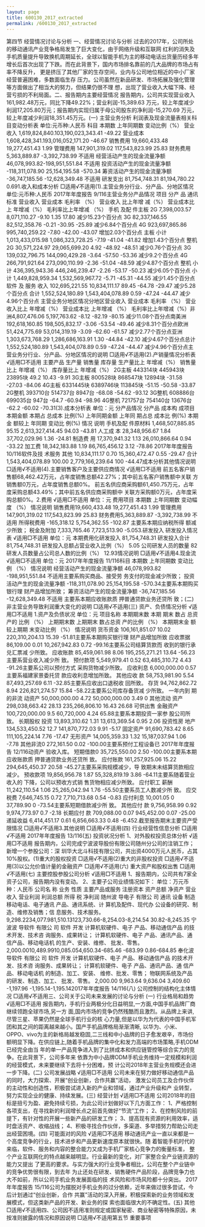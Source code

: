 ```yaml
---
layout: page
title: 600130_2017_extracted
permalink: /600130_2017_extracted
---
```


第四节
经营情况讨论与分析
一、经营情况讨论与分析
过去的2017年，公司所处的移动通讯产业竞争格局发生了巨大变化，由于网络升级和互联网
红利的消失及手机质量提升导致换机周期延长，全球以智能手机为主的移动电话出货量历经多年
增长后首次出现了下跌。而在此背景下，国内市场排名靠前的几大品牌的市场占有率不降反升，
更是挤压了其他厂家的生存空间，业内与公司地位相近的中小厂家经营普遍困难，多数面临生存
压力。公司虽然在新品研发、市场拓展及强化管理等方面做出了相当大的努力，但结果仍很不理
想，出现了营业收入大幅下降、经营亏损的不利局面。二、报告期内主要经营情况
报告期内，公司共实现营业收入161,982.48万元，同比下降49.22%；营业利润-15,389.63
万元，较上年度减少利润17,205.80万元；报告期内实现归属于母公司股东的净利润-15,270.69
万元，较上年度减少利润18,351.45万元。(一)
主营业务分析
利润表及现金流量表相关科目变动分析表
单位:元币种:人民币
科目
本期数
上年同期数
变动比例（%）
营业收入
1,619,824,840.103,190,023,343.41
-49.22
营业成本
1,608,428,341.193,016,052,171.20
-46.67
销售费用
19,660,433.48
19,277,451.43
1.99
管理费用
147,901,319.02
117,543,823.99
25.83
财务费用
5,363,889.87
-3,392,738.99
不适用
经营活动产生的现金流量净额
46,078,993.82-198,951,551.84
不适用
投资活动产生的现金流量净额
-118,311,078.90
25,154,195.58
-570.34
筹资活动产生的现金流量净额
-36,747,185.56
-12,628,349.48
不适用
研发支出
81,754,748.31
81,194,780.22
0.691.收入和成本分析
□适用√不适用(1).主营业务分行业、分产品、分地区情况
单位:元币种:人民币
2017年年度报告
9/116主营业务分产品情况
项目
分产
品
通讯
标准
营业收入
营业成本
毛利率
（%）
营业收入
比上年增
减（%）
营业成本比上
年增减（%）
毛利率比上年增减
（%）
手机
及配
件主板
2G
7,398,003.57
8,071,110.27
-9.10
1.35
17.80
减少15.23个百分点
3G
82,337,146.55
82,512,358.76
-0.21
-30.95
-25.89
减少6.84个百分点
4G
923,697,865.86
995,740,259.22
-7.80
-42.00
-43.07
增加2.03个百分点
主板
小计
1,013,433,015.98
1,086,323,728.25
-7.19
-41.04
-41.82
增加1.43个百分点
整机
2G
30,571,224.97
29,065,699.20
4.92
-48.92
-48.51
减少0.76个百分点
3G
139,032,796.75
144,090,429.28
-3.64
-57.50
-53.36
减少9.2个百分点
4G
266,791,921.64
273,090,110.99
-2.36
-51.04
-48.59
减少4.87个百分点
整机
小计
436,395,943.36
446,246,239.47
-2.26
-53.17
-50.23
减少6.05个百分点
小
计
1,449,828,959.34
1,532,569,967.72
-5.71
-45.31
-44.55
减少1.45个百分点
软件
及
服务
收入
102,695,221.55
10,834,111.17
89.45
-64.78
-29.47
减少5.28个百分点
合计
1,552,524,180.89
1,543,404,078.89
0.59
-47.24
-44.47
减少4.96个百分点
主营业务分地区情况分地区营业收入
营业成本
毛利率
（%）
营业收入比上
年增减（%）
营业成本比
上年增减
（%）
毛利率比上年增减（%）非洲4,807,476.06
5,197,763.62
-8.12
-82.19
-80.15
减少11.08个百分点南美洲192,618,160.85
198,505,832.17
-3.06
-53.54
-49.46
减少8.31个百分点欧洲51,424,775.69
53,014,319.19
-3.09
-62.60
-61.57
减少2.77个百分点亚洲1,303,673,768.29
1,286,686,163.91
1.30
-44.84
-42.10
减少4.67个百分点总计1,552,524,180.89
1,543,404,078.89
0.59
-47.24
-44.47
减少4.96个百分点主营业务分行业、分产品、分地区情况的说明
□适用√不适用(2).产销量情况分析表
√适用□不适用
主要产品
生产量
销售量
库存量
生产量比上
年增减（%）
销售量比上
年增减（%）
库存量比上
年增减（%）
2G主板
443314块
445943块
23895块
49.2
10.43
-9.91
3G主板
800528块
868547块
12894块
-31.58
-27.03
-84.06
4G主板
6331445块
6389746块
113845块
-51.15
-50.58
-33.87
2G整机
393710台
514737台
8947台
-68.08
-54.62
-93.12
3G整机
608886台
699035台
947台
-64.7
-60.94
-98.96
4G整机
721757台
754140台
13676台
-62.2
-60.02
-70.31(3).成本分析表
单位：元
分产品情况
分产品
成本构
成项目
本期金额
本期占
总成本
比例(%)
上年同期金额
上年同
期占总
成本比
例(%)
本期金
额较上
年同期
变动比
例(%)
情况
说明
手机及配
件原材料
1,468,507,885.85
95.15
2,613,327,414.45
94.03
-43.81
人工成
本
28,348,956.67
1.84
37,702,029.96
1.36
-24.81
制造费
用
17,370,941.32
1.13
26,010,866.64
0.94
-33.22
加工费
18,342,183.88
1.19
86,765,456.12
3.12
-78.86
2017年年度报告
10/116软件及技
术服务
其他
10,834,111.17
0.70
15,360,472.47
0.55
-29.47
合计1,543,404,078.89
100.00
2,779,166,239.64
100
-44.47成本分析其他情况说明
□适用√不适用(4).主要销售客户及主要供应商情况
√适用□不适用
前五名客户销售额68,462.42万元，占年度销售总额42.27%；其中前五名客户销售额中关联
方销售额0万元，占年度销售总额0%。
前五名供应商采购额61,450.75万元，占年度采购总额43.49%；其中前五名供应商采购额中
关联方采购额0万元，占年度采购总额0%。2.费用
√适用□不适用
单位：元
费用项目
本期数
上年同期数
变动幅度
（%）
情况说明
销售费用19,660,433.48
19,277,451.43
1.99
管理费用147,901,319.02
117,543,823.99
25.83
财务费用5,363,889.87
-3,392,738.99
不适用
所得税费用
-165,318.12
5,754,362.55
-102.87
主要系本期应纳税所得
额减少所致；
税金及附加
7,333,765.46
7,723,513.90
-5.053.研发投入
研发投入情况表
√适用□不适用
单位：元
本期费用化研发投入
81,754,748.31
研发投入合计
81,754,748.31
研发投入总额占营业收入比例（%）
5.05
公司研发人员的数量
82
研发人员数量占公司总人数的比例（%）
12.93情况说明
□适用√不适用4.现金流
√适用□不适用
单位：元
2017年年度报告
11/116科目
本期数
上年同期数
变动比例
（%）
情况说明
经营活动产生的现金流量净额
46,078,993.82
-198,951,551.84
不适用主要系购买商品、接受劳
务支付的现金减少所致；
投资活动产生的现金流量净额
-118,311,078.90
25,154,195.58
-570.34主要系本期购买银行理
财产品增加所致；
筹资活动产生的现金流量净额
-36,747,185.56
-12,628,349.48
不适用
主要系本期应收账款质
押普通贷款业务还贷所
致；(二)
非主营业务导致利润重大变化的说明
□适用√不适用(三)
资产、负债情况分析
√适用□不适用
1.资产及负债状况
单位：元
项目名称
本期期末数
本期
期末
数占
总资
产的
比例
（%）
上期期末数
上期期末
数占总资
产的比例
（%）
本期期末金
额较上期期
末变动比例
（%）
情况说明
货币资金
106,161,851.07
10.02
220,310,204.13
15.39
-51.81主要系本期购买银行理
财产品增加所致
应收票据
86,109.00
0.01
10,267,942.83
0.72
-99.16主要系公司结算货款而
收到的银行承兑汇票减
少所致。
应收账款
85,459,061.98
8.06
195,255,271.21
13.64
-56.23主要系营业收入减少所
致。
预付款项
5,549,979.41
0.52
63,485,310.72
4.43
-91.26主要系公司以预付方式
采购货物减少所致。
应收利息
6,000,000.00
0.57主要系福建家景委托贷
款应收利息增加所致。
其他应收
款
58,753,981.90
5.54
87,493,257.69
6.11
-32.85主要系应收出口退税收
回所致。
存货
94,762,862.72
8.94
226,821,274.57
15.84
-58.22主要系公司库存备货减
少所致。
一年内到
期的非流
动资产
50,000,000.00
4.72
50,000,000.00
3.49
0
其他流动
资产
298,038,663.42
28.13
235,266,806.10
16.43
26.68
可供出售
金融资产
100,720,000.00
9.5
60,720,000
4.24
65.88主要系本期投资一家参
股公司所致。
长期股权
投资
13,893,310.62
1.31
13,613,369.54
0.95
2.06
投资性房
地产
134,533,450.52
12.7
141,870,772.03
9.91
-5.17
固定资产
91,690,783.42
8.65
111,105,224.14
7.76
-17.47
无形资产
14,005,359.33
1.32
15,187,037.94
1.06
-7.78
其他非流0
272,161.50
0.02
-100.00主要系预付工程设备已
2017年年度报告
12/116动资产
验收入库。
短期借款0
35,725,550.00
2.50
-100.00主要系本期应收账款质
押普通贷款业务还贷所
致。
应付账款
161,257,925.06
15.22
294,645,450.37
20.58
-45.27主要系采购规模减少，导
致期末未结算货款相应
减少。
预收款项
19,856,956.78
1.87
55,328,819.19
3.86
-64.11主要系随着营业收入的
下降，公司以预收方式销
售货物相应减少所致。
应付职工
薪酬
11,242,110.54
1.06
25,265,042.94
1.76
-55.50主要系员工人数减少所
致。
应交税费
7,646,745.15
0.72
7,710,713.68
0.54
-0.83
应付利息
10,001.05
0
37,789.90
0
-73.54主要系短期借款减少所
致。
其他应付
款
9,756,958.99
0.92
9,974,773.97
0.7
-2.18
长期应付
款
709,088.00
0.07
945,452.00
0.07
-25.00
递延收益
6,414,451.17
0.61
6,856,663.33
0.48
-6.452.截至报告期末主要资产受限情况
□适用√不适用3.其他说明
□适用√不适用(四)
行业经营性信息分析
□适用√不适用
2017年年度报告
13/116(五)
投资状况分析
1、对外股权投资总体分析
√适用□不适用
报告期内，公司完成宁波波导股份有限公司随州分公司的注销工作；新增一个参股公司：深
圳华大北斗科技有限公司，共出资4000万元人民币，占其10%股权。(1)重大的股权投资
□适用√不适用(2)重大的非股权投资
□适用√不适用(3)以公允价值计量的金融资产
□适用√不适用(六)
重大资产和股权出售
□适用√不适用(七)
主要控股参股公司分析
√适用□不适用
1、报告期内，公司共有7家全资子公司，报告期内没有变动。
2、主要子公司业绩情况如下：
单位：万元币种：人民币
公司名
称
业务
性质
主要产品或服务
注册资本
资产总额
净资产
营业收入
营业利润
利润总额
所得
税
净利润
随州波
导电子
有限公
司
通讯
设备
制造
移动电话、电子通讯
产品、通讯系统、计
算机及配件、现代办
公设备的研究、制
造、维修及销售；信
息服务、技术服务。
9,298.2234,077.981,510.13123,730.66-8,254.03-8,214.54
30.82-8,245.35
宁波波
导软件
有限公
司
软件
开发
计算机软硬件、电子
产品、移动通信产品
的技术开发、技术咨
询服务、成果转让；
计算机软硬件、电子
产品、通讯产品、通
信产品、移动电话机
的生产、安装、维修、
批发、零售。
2,000.0010,489.9910,085.054,650.34-685.46
-683.99
0.86-684.85
奉化波
导软件
有限公
司
软件
开发
计算机软硬件、电子
产品、移动通信产品
的技术开发、技术咨
询服务、成果转让；
计算机软硬件、电子
产品、通讯产品、通
信产品、移动电话机
的制造、加工、安装、
维修、批发、零售；
物联网系统及产品
的研发、制造、加工、
批发、零售。
2,000.00
9,963.64
9,636.04
3,409.60
-1,197.96
-1,195.14-1,195.142017年年度报告
14/116(八)
公司控制的结构化主体情况
□适用√不适用三、公司关于公司未来发展的讨论与分析
(一)
行业格局和趋势
√适用□不适用
报告期内，手机行业两极分化日益明显,一方面,中国手机品牌厂商继续领跑全球市场,另一方
面,国内市场的竞争仍然残酷而且激烈。从品牌上来讲,尽管三星、苹果仍然是全球手机行业的核
心力量,但是以华为为代表的中国手机军团和其之间的距离越来越小。国产手机品牌格局渐渐清晰,
以华为、小米、OPPO、vivo为主的新格局越发稳固,二三线和中小品牌的日子愈发艰辛，市场份
额明显下降。在供应链上,随着手机品牌的集中化和发力高端的市场策略,手机ODM已经完全由当
年的单一产品竞争进入到了比拼成本和供应链管控等综合实力的竞争。在此背景下，公司多年来
依靠为中小品牌ODM手机业务维持一定规模和利润的经营模式，未来要继续下去将十分困难，预
计公司2018年主营业务规模还会进一步下降。(二)
公司发展战略
√适用□不适用
公司未来在努力做好移动通信产品的同时，大力探索、开展“创业创新，合作共赢”活动，
激发公司员工及合作伙伴的主动性和创造性，积极尝试进入新的产业和领域，通过产业升级和产
业转型，努力实现企业的健康、持续发展。(三)
经营计划
√适用□不适用
公司2018年的目标是扭亏为盈、避免持续亏损，为此公司计划做好以下几方面工作：
1、严格控制各项支出，在寻找新的利润增长点之前首先做好“节流”工作；
2、在控制风险的前提下，有针对性的开展一些新产品的研发工作；
3、提高现有资源的利用效率，适时盘活资产、收缩战线；
4、积极寻找合作伙伴，多渠道、多举措努力帮助公司走出经营困境。(四)
可能面对的风险
√适用□不适用
移动通讯产业一直以来都是一个高度竞争的行业，技术进步和产品更新速度原本就很快。随
着智能手机时代的来临，软件、服务和内容的整合能力又成为手机厂家核心竞争力的衡量标准，
整个产业互联网化的特点越来越明显。行业最新的变化，对厂家整合全产业链资源的能力又提出
了更高的要求。与实力强大的行业竞争者相比，公司在整个产业链中的竞争优势很有限，到去年
为止还处在研发、销售硬件产品阶段，品牌竞争力也大不如前，所以公司手机业务发展面临的技
术风险和市场风险都十分突出。
2017年年度报告
15/116公司为摆脱对手机业务的过分依赖，近年来做过很多尝试，今后计划通过“创业创新，合作
共赢”活动的深入开展，积极探索新的业务领域和发展模式，但这类新产品的开发、新业务的探
索也面临很大的不确定性。(五)
其他
□适用√不适用四、公司因不适用准则规定或国家秘密、商业秘密等特殊原因，未按准则披露的情况和原因说明
□适用√不适用第五节
重要事项